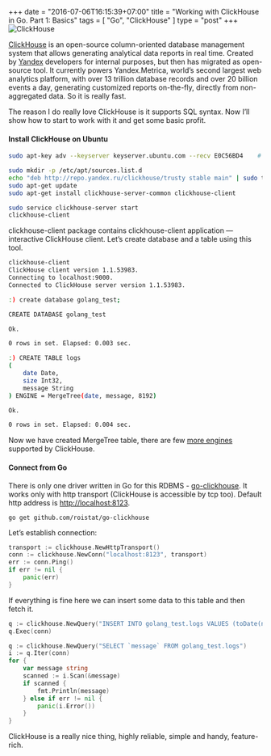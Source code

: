 +++
date = "2016-07-06T16:15:39+07:00"
title = "Working with ClickHouse in Go. Part 1: Basics"
tags = [ "Go", "ClickHouse" ]
type = "post"
+++
![ClickHouse](/clickhouse1.png)

[ClickHouse](https://clickhouse.yandex/) is an open-source column-oriented database management system that allows generating analytical data reports in real time. Created by [Yandex](http://yandex.ru/) developers for internal purposes, but then has migrated as open-source tool. It currently powers Yandex.Metrica, world’s second largest web analytics platform, with over 13 trillion database records and over 20 billion events a day, generating customized reports on-the-fly, directly from non-aggregated data. So it is really fast.


The reason I do really love ClickHouse is it supports SQL syntax. Now I’ll show how to start to work with it and get some basic profit.

#### Install ClickHouse on Ubuntu

```bash
sudo apt-key adv --keyserver keyserver.ubuntu.com --recv E0C56BD4    # optional

sudo mkdir -p /etc/apt/sources.list.d
echo "deb http://repo.yandex.ru/clickhouse/trusty stable main" | sudo tee /etc/apt/sources.list.d/clickhouse.list
sudo apt-get update
sudo apt-get install clickhouse-server-common clickhouse-client

sudo service clickhouse-server start
clickhouse-client
```

clickhouse-client package contains clickhouse-client application — interactive ClickHouse client. Let’s create database and a table using this tool.

```bash
clickhouse-client
ClickHouse client version 1.1.53983.
Connecting to localhost:9000.
Connected to ClickHouse server version 1.1.53983.

:) create database golang_test;

CREATE DATABASE golang_test

Ok.

0 rows in set. Elapsed: 0.003 sec.

:) CREATE TABLE logs
(
    date Date,
    size Int32,
    message String
) ENGINE = MergeTree(date, message, 8192)

Ok.

0 rows in set. Elapsed: 0.004 sec.
```

Now we have created MergeTree table, there are few [more engines](https://clickhouse.yandex/reference_en.html#Table%20engines) supported by ClickHouse.

#### Connect from Go

There is only one driver written in Go for this RDBMS - [go-clickhouse](https://github.com/roistat/go-clickhouse). It works only with http transport (ClickHouse is accessible by tcp too). Default http address is [http://localhost:8123](http://localhost:8123).
```
go get github.com/roistat/go-clickhouse
```

Let’s establish connection:
```go
transport := clickhouse.NewHttpTransport()
conn := clickhouse.NewConn("localhost:8123", transport)
err := conn.Ping()
if err != nil {
    panic(err)
}
```

If everything is fine here we can insert some data to this table and then fetch it.
```go
q := clickhouse.NewQuery("INSERT INTO golang_test.logs VALUES (toDate(now()), ?, ?)", 1, "Log message")
q.Exec(conn)

q := clickhouse.NewQuery("SELECT `message` FROM golang_test.logs")
i := q.Iter(conn)
for {
    var message string
    scanned := i.Scan(&message)
    if scanned {
        fmt.Println(message)
    } else if err != nil {
        panic(i.Error())
    }
}
```

ClickHouse is a really nice thing, highly reliable, simple and handy, feature-rich.
